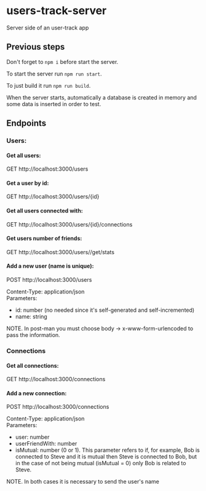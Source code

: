 # users-track-server
Server side of an user-track app

## Previous steps
Don't forget to `npm i` before start the server.

To start the server run `npm run start`.

To just build it run `npm run build`.

When the server starts, automatically a database is created in memory and some data is inserted in order to test.

## Endpoints

### Users:
#### Get all users:
  GET http://localhost:3000/users

#### Get a user by id:
GET http://localhost:3000/users/{id}

#### Get all users connected with:
GET http://localhost:3000/users/{id}/connections

#### Get users number of friends:
GET http://localhost:3000/users//get/stats

#### Add a new user (name is unique):
POST http://localhost:3000/users

Content-Type: application/json  
Parameters:
* id: number (no needed since it's self-generated and self-incremented)
* name: string

NOTE.
In post-man you must choose body -> x-www-form-urlencoded to pass the information.

### Connections
#### Get all connections:
GET http://localhost:3000/connections

#### Add a new connection:
POST http://localhost:3000/connections

Content-Type: application/json  
Parameters:
* user: number
* userFriendWith: number
* isMutual: number (0 or 1). This parameter refers to if, for example, Bob is connected to Steve and it is mutual then Steve is connected to Bob, but in the case of not being mutual (isMutual = 0) only Bob is related to Steve.

NOTE.
In both cases it is necessary to send the user's name
